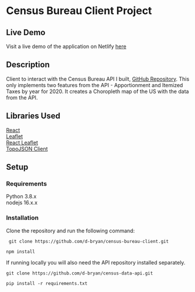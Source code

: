 # Census Bureau Client Project

## Live Demo

Visit a live demo of the application on Netlify [here](https://census-bureau-client.netlify.app/)

## Description

Client to interact with the Census Bureau API I built, [GitHub Repository](https://github.com/d-bryan/census-data-api).
This only implements two features from the API - Apportionment and Itemized Taxes by year for 2020. It creates a Choropleth
map of the US with the data from the API.

## Libraries Used

[React](https://reactjs.org/)<br/>
[Leaflet](https://leafletjs.com/)<br/>
[React Leaflet](https://react-leaflet.js.org/)<br/>
[TopoJSON Client](https://github.com/topojson/topojson-client)

## Setup

### Requirements

Python 3.8.x<br/>
nodejs 16.x.x<br/>

### Installation

Clone the repository and run the following command:

` git clone https://github.com/d-bryan/census-bureau-client.git`

`npm install`

If running locally you will also need the API repository installed separately.

`git clone https://github.com/d-bryan/census-data-api.git`

`pip install -r requirements.txt`
